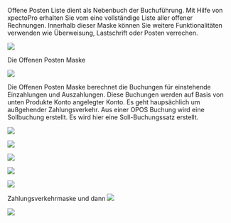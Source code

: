
Offene Posten Liste dient als Nebenbuch der Buchuführung. Mit Hilfe von xpectoPro erhalten Sie vom  eine vollständige Liste aller offener Rechnungen. Innerhalb dieser Maske können Sie weitere Funktionalitäten verwenden wie Überweisung, Lastschrift oder Posten verrechen.



![](http://xpecto.github.io/docs/img/img_1440766846084.png)


Die Offenen Posten Maske

![](http://xpecto.github.io/docs/img/img_1440768426702.png)

Die Offenen Posten Maske berechnet die Buchungen für einstehende Einzahlungen und Auszahlungen. Diese Buchungen werden auf Basis von unten Produkte Konto angelegter Konto.
Es geht haupsächlich um außgehender Zahlungsverkehr. Aus einer OPOS Buchung wird eine Sollbuchung erstellt. Es wird hier eine Soll-Buchungssatz erstellt. 

![](http://xpecto.github.io/docs/img/img_1440769189875.png)

![](http://xpecto.github.io/docs/img/img_1440769218414.png)

![](http://xpecto.github.io/docs/img/img_1440769342773.png)

![](http://xpecto.github.io/docs/img/img_1440769392486.png)

![](http://xpecto.github.io/docs/img/img_1440769418756.png)

Zahlungsverkehrmaske und dann
 ![](http://xpecto.github.io/docs/img/img_1440769513355.png)

![](http://xpecto.github.io/docs/img/img_1440769254212.png)